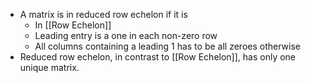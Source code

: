 - A matrix is in reduced row echelon if it is
	- In [[Row Echelon]]
	- Leading entry is a one in each non-zero row
	- All columns containing a leading 1 has to be all zeroes otherwise
- Reduced row echelon, in contrast to [[Row Echelon]], has only one unique matrix.